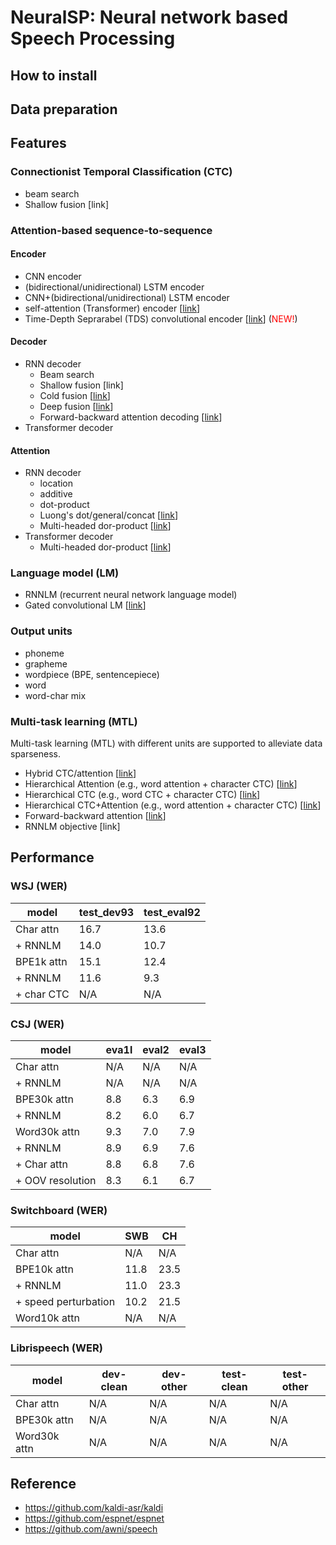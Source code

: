 # NeuralSP: Neural network based Speech Processing

## How to install

## Data preparation

## Features
### Connectionist Temporal Classification (CTC)
  - beam search
  - Shallow fusion [link]

### Attention-based sequence-to-sequence
#### Encoder
  - CNN encoder
  - (bidirectional/unidirectional) LSTM encoder
  - CNN+(bidirectional/unidirectional) LSTM encoder
  - self-attention (Transformer) encoder [[link](https://arxiv.org/abs/1706.03762)]
  - Time-Depth Seprarabel (TDS) convolutional encoder [[link](https://arxiv.org/abs/1904.02619)] (<font color="Red">NEW!</font>)

#### Decoder
  - RNN decoder
    - Beam search
    - Shallow fusion [link]
    - Cold fusion [[link](https://arxiv.org/abs/1708.06426)]
    - Deep fusion [[link](https://arxiv.org/abs/1503.03535)]
    - Forward-backward attention decoding [[link](https://www.isca-speech.org/archive/Interspeech_2018/pdfs/1160.pdf)]
    <!-- - cache -->
  - Transformer decoder

#### Attention
  - RNN decoder
    - location
    - additive
    - dot-product
    - Luong's dot/general/concat [[link](https://aclweb.org/anthology/D15-1166)]
    - Multi-headed dor-product [[link](https://arxiv.org/abs/1706.03762)]
  - Transformer decoder
    - Multi-headed dor-product [[link](https://arxiv.org/abs/1706.03762)]

### Language model (LM)
  - RNNLM (recurrent neural network language model)
  - Gated convolutional LM [[link](https://arxiv.org/abs/1612.08083)]

### Output units
  - phoneme
  - grapheme
  - wordpiece (BPE, sentencepiece)
  - word
  - word-char mix

### Multi-task learning (MTL)
Multi-task learning (MTL) with different units are supported to alleviate data sparseness.
  - Hybrid CTC/attention [[link](https://www.merl.com/publications/docs/TR2017-190.pdf)]
  - Hierarchical Attention (e.g., word attention + character CTC) [[link](http://sap.ist.i.kyoto-u.ac.jp/lab/bib/intl/INA-SLT18.pdf)]
  - Hierarchical CTC (e.g., word CTC + character CTC) [[link](https://arxiv.org/abs/1711.10136)]
  - Hierarchical CTC+Attention (e.g., word attention + character CTC) [[link](http://www.sap.ist.i.kyoto-u.ac.jp/lab/bib/intl/UEN-ICASSP18.pdf)]
  - Forward-backward attention [[link](https://www.isca-speech.org/archive/Interspeech_2018/pdfs/1160.pdf)]
  - RNNLM objective [link]

## Performance
### WSJ (WER)
| model | test_dev93 | test_eval92 |
| --- | --- | --- |
| Char attn | 16.7 | 13.6 |
| + RNNLM | 14.0 | 10.7 |
| BPE1k attn | 15.1 | 12.4 |
| + RNNLM | 11.6 | 9.3 |
| + char CTC | N/A | N/A |

### CSJ (WER)
| model | eva1l | eval2 | eval3 |
| --- | --- | --- | --- |
| Char attn | N/A | N/A | N/A |
| + RNNLM  | N/A | N/A | N/A |
| BPE30k attn | 8.8 | 6.3 | 6.9 |
| + RNNLM | 8.2 | 6.0 | 6.7 |
| Word30k attn | 9.3 | 7.0 | 7.9 |
| + RNNLM | 8.9 | 6.9 | 7.6 |
| + Char attn | 8.8 | 6.8 | 7.6 |
| + OOV resolution | 8.3 | 6.1 | 6.7 |

### Switchboard (WER)
| model | SWB | CH |
| --- | --- | --- |
| Char attn | N/A | N/A |
| BPE10k attn | 11.8 | 23.5 |
| + RNNLM | 11.0 | 23.3 |
| + speed perturbation | 10.2 | 21.5 |
| Word10k attn | N/A | N/A |

### Librispeech (WER)
| model | dev-clean | dev-other | test-clean | test-other |
| --- | --- | --- | --- | --- |
| Char attn | N/A | N/A | N/A | N/A |
| BPE30k attn | N/A | N/A | N/A | N/A |
| Word30k attn | N/A | N/A | N/A | N/A |


## Reference
- https://github.com/kaldi-asr/kaldi
- https://github.com/espnet/espnet
- https://github.com/awni/speech

<!-- ## TODO
- WFST decoder
- Minimum WER training
- Convolutional decoder
- Speech Translation
- Tacotron2 -->
